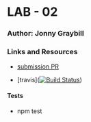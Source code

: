 # LAB - 02

### Author: Jonny Graybill

### Links and Resources
* [submission PR](https://github.com/401-advanced-javascript-jonnygraybill/lab-03/pull/1) 

* [travis]([![Build Status](https://www.travis-ci.com/401-advanced-javascript-jonnygraybill/lab-02.svg?branch=lists)](https://www.travis-ci.com/401-advanced-javascript-jonnygraybill/lab-02))
  
#### Tests
* npm test